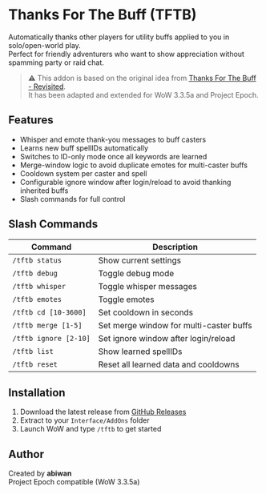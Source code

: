 # Thanks For The Buff (TFTB)

Automatically thanks other players for utility buffs applied to you in solo/open-world play.  
Perfect for friendly adventurers who want to show appreciation without spamming party or raid chat.

> ⚠️ This addon is based on the original idea from [Thanks For The Buff - Revisited](https://www.curseforge.com/wow/addons/thanks-for-the-buff-revisited).  
> It has been adapted and extended for WoW 3.3.5a and Project Epoch.

## Features

- Whisper and emote thank-you messages to buff casters
- Learns new buff spellIDs automatically
- Switches to ID-only mode once all keywords are learned
- Merge-window logic to avoid duplicate emotes for multi-caster buffs
- Cooldown system per caster and spell
- Configurable ignore window after login/reload to avoid thanking inherited buffs
- Slash commands for full control

## Slash Commands

| Command             | Description                                 |
|---------------------|---------------------------------------------|
| `/tftb status`      | Show current settings                       |
| `/tftb debug`       | Toggle debug mode                           |
| `/tftb whisper`     | Toggle whisper messages                     |
| `/tftb emotes`      | Toggle emotes                               |
| `/tftb cd [10-3600]`| Set cooldown in seconds                     |
| `/tftb merge [1-5]` | Set merge window for multi-caster buffs     |
| `/tftb ignore [2-10]`| Set ignore window after login/reload       |
| `/tftb list`        | Show learned spellIDs                       |
| `/tftb reset`       | Reset all learned data and cooldowns        |

## Installation

1. Download the latest release from [GitHub Releases](https://github.com/your-username/your-repo/releases)
2. Extract to your `Interface/AddOns` folder
3. Launch WoW and type `/tftb` to get started

## Author

Created by **abiwan**  
Project Epoch compatible (WoW 3.3.5a)

